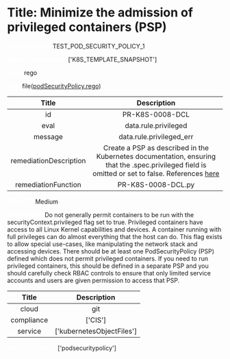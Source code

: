 



# Title: Minimize the admission of privileged containers (PSP)


***<font color="white">Master Test Id:</font>*** TEST_POD_SECURITY_POLICY_1

***<font color="white">Master Snapshot Id:</font>*** ['K8S_TEMPLATE_SNAPSHOT']

***<font color="white">type:</font>*** rego

***<font color="white">rule:</font>*** file([podSecurityPolicy.rego])  
  
  
  
  

|Title|Description|
| :---: | :---: |
|id|PR-K8S-0008-DCL|
|eval|data.rule.privileged|
|message|data.rule.privileged_err|
|remediationDescription|Create a PSP as described in the Kubernetes documentation, ensuring that the .spec.privileged field is omitted or set to false. References <a href='https://kubernetes.io/docs/concepts/policy/security-context/' target='_blank'>here</a>|
|remediationFunction|PR-K8S-0008-DCL.py|


***<font color="white">Severity:</font>*** Medium

***<font color="white">Description:</font>*** Do not generally permit containers to be run with the securityContext.privileged flag set to true. Privileged containers have access to all Linux Kernel capabilities and devices. A container running with full privileges can do almost everything that the host can do. This flag exists to allow special use-cases, like manipulating the network stack and accessing devices. There should be at least one PodSecurityPolicy (PSP) defined which does not permit privileged containers. If you need to run privileged containers, this should be defined in a separate PSP and you should carefully check RBAC controls to ensure that only limited service accounts and users are given permission to access that PSP.  
  
  

|Title|Description|
| :---: | :---: |
|cloud|git|
|compliance|['CIS']|
|service|['kubernetesObjectFiles']|


***<font color="white">Resource Types:</font>*** ['podsecuritypolicy']


[podSecurityPolicy.rego]: https://github.com/prancer-io/prancer-compliance-test/tree/master/kubernetes/iac/podSecurityPolicy.rego
